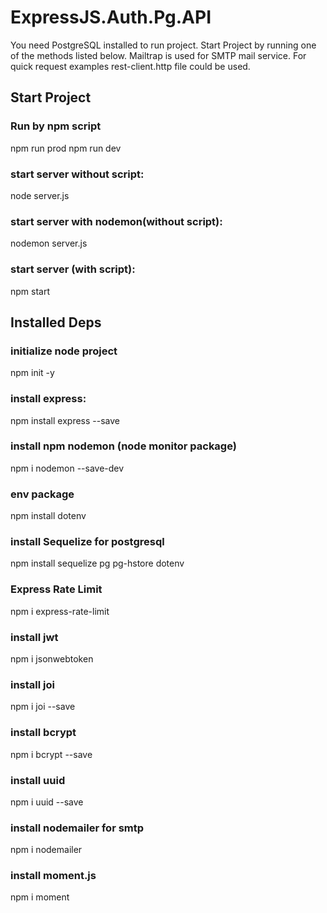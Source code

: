 # ExpressJS.Auth.Pg.API

You need PostgreSQL installed to run project.
Start Project by running one of the methods listed below.
Mailtrap is used for SMTP mail service.
For quick request examples rest-client.http file could be used.


## Start Project

### Run by npm script
npm run prod
npm run dev

### start server without script:
node server.js

### start server with nodemon(without script):
nodemon server.js

### start server (with script):
npm start


## Installed Deps

### initialize node project
npm init -y

### install express:
npm install express --save

### install npm nodemon (node monitor package)
npm i nodemon --save-dev

### env package
npm install dotenv

### install Sequelize for postgresql
npm install sequelize pg pg-hstore dotenv

### Express Rate Limit
npm i express-rate-limit

### install jwt
npm i jsonwebtoken

### install joi
npm i joi --save

### install bcrypt
npm i bcrypt --save

### install uuid
npm i uuid --save

### install nodemailer for smtp
npm i nodemailer

### install moment.js
npm i moment